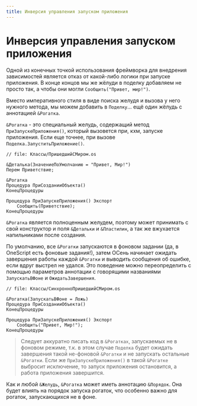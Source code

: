 ```yaml
---
title: Инверсия управления запуском приложения
---
```


# Инверсия управления запуском приложения

Одной из конечных точкой использования фреймворка для внедрения зависимостей является отказ от какой-либо логики при запуске приложения. В конце концов мы же жёлуди в поделку добавляем не просто так, а чтобы они могли `Сообщить("Привет, мир!")`.

Вместо императивного стиля в виде поиска желудя и вызова у него нужного метода, мы можем добавить в `Поделку`... ещё один жёлудь с аннотацией `&Рогатка`.

`&Рогатка` - это специальный желудь, содержащий метод `ПриЗапускеПриложения()`, который вызовется при, кхм, запуске приложения. Если еще точнее, при вызове `Поделка.ЗапуститьПриложение()`.

```1c
// file: Классы/ПришедшийСМиром.os

&Деталька(ЗначениеПоУмолчанию = "Привет, Мир!")
Перем Приветствие;

&Рогатка
Процедура ПриСозданииОбъекта()
КонецПроцедуры

Процедура ПриЗапускеПриложения() Экспорт
    Сообщить(Приветствие);
КонецПроцедуры
```

`&Рогатка` является полноценным желудем, поэтому может принимать с свой конструктор и поля `&Детальки` и `&Пластилин`, а так же вжухается напильниками после создания.

По умолчанию, все `&Рогатки` запускаются в фоновом задании (да, в OneScript есть фоновые задания!), затем ОСень начинает ожидать завершения работы каждой `&Рогатки` и выводить сообщения об ошибке, если вдруг выстрел не удался. Это поведение можно переопределить с помощью параметров аннотации с говорящими названиями `ЗапускатьВФоне` и `ОжидатьЗавершения`.

```1c
// file: Классы/СинхронноПришедшийСМиром.os

&Рогатка(ЗапускатьВФоне = Ложь)
Процедура ПриСозданииОбъекта()
КонецПроцедуры

Процедура ПриЗапускеПриложения() Экспорт
    Сообщить("Привет, Мир!");
КонецПроцедуры
```

> Следует аккуратно писать код в `&Рогатках`, запускаемых не в фоновом режиме, т.к. в этом случае `Поделка` будет ожидать завершения такой не-фоновой `&Рогатки` и не запускать остальные `&Рогатки`. Если же `ПриЗапускеПриложения()` в такой `&Рогатке` выбросит исключение, то запуск приложения остановится, а работа приложения завершится.

Как и любой `&Желудь`, `&Рогатка` может иметь аннотацию `&Порядок`. Она будет влиять на порядок запуска рогаток, что особенно важно для рогаток, запускающихся не в фоне.